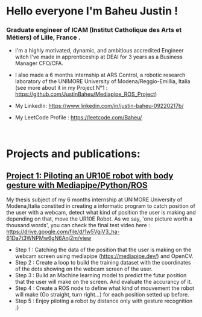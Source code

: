 # Hello everyone I'm Baheu Justin !

### Graduate engineer of ICAM (Institut Catholique des Arts et Métiers) of Lille, France . 

- I'm a highly motivated, dynamic, and ambitious accredited Engineer witch I've made in apprenticeship at DEAI for 3 years as a Business Manager CFO/CFA.
- I also made a 6 months internship at ARS Control, a robotic research laboratory of the UNIMORE University of Modena/Reggio-Emillia, Italia (see more about it in my Project N°1 : https://github.com/JustinBaheu/Mediapipe_ROS_Project)
   
- My LinkedIn: https://www.linkedin.com/in/justin-baheu-09220217b/

- My LeetCode Profile : https://leetcode.com/Baheu/

<br />

# Projects and publications:
## [Project 1: Piloting an UR10E robot with body gesture with Mediapipe/Python/ROS](https://github.com/JustinBaheu/Mediapipe_ROS_Project)
My thesis subject of my 6 months internship at UNIMORE University of Modena,Italia constited in creating a informatic program to catch position of the user with a webcam, detect what kind of position the user is making and depending on that, move the UR10E Robot. As we say, 'one picture worth a thousand words', you can check the final test video here : https://drive.google.com/file/d/1w5VgjV3_ha-61Da7t3WNPMw6gN6Anj2m/view

- Step 1 : Catching the data of the position that the user is making on the webcam screen using mediapipe (https://mediapipe.dev/) and OpenCV.
- Step 2 : Create a loop to build the training dataset with the coordinates of the dots showing on the webcam screen of the user.
- Step 3 : Build an Machine learning model to predict the futur position that the user will make on the screen. And evaluate the accurancy of it.
- Step 4 : Create a ROS node to define what kind of mouvement the robot  will make (Go straight, turn right...) for each position setted up before.
- Step 5 : Enjoy piloting a robot by distance only with gesture recognition ;)
